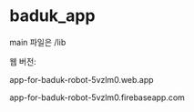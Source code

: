 # baduk_app
main 파일은 /lib 


웹 버전:

app-for-baduk-robot-5vzlm0.web.app

app-for-baduk-robot-5vzlm0.firebaseapp.com
